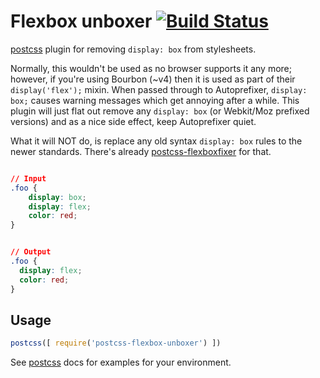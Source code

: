 # Flexbox unboxer [![Build Status][ci-img]][ci]

[postcss][] plugin for removing `display: box` from stylesheets.

Normally, this wouldn't be used as no browser supports it any more; however, if
you're using Bourbon (~v4) then it is used as part of their `display('flex');`
mixin. When passed through to Autoprefixer, `display: box;` causes warning
messages which get annoying after a while. This plugin will just flat out
remove any `display: box` (or Webkit/Moz prefixed versions) and as a nice side
effect, keep Autoprefixer quiet.

What it will NOT do, is replace any old syntax `display: box` rules to the
newer standards. There's already [postcss-flexboxfixer] for that.

```css

// Input
.foo {
    display: box;
    display: flex;
    color: red;
}
```

```css

// Output
.foo {
  display: flex;
  color: red;
}
```

## Usage

```js
postcss([ require('postcss-flexbox-unboxer') ])
```

See [postcss][] docs for examples for your environment.

[postcss]: https://github.com/postcss/postcss
[ci-img]: https://travis-ci.org/Chapabu/postcss-flexbox-unboxer.svg?branch=master
[ci]: https://travis-ci.org/chapabu/postcss-flexbox-unboxer
[postcss-flexboxfixer]: https://www.npmjs.com/package/postcss-flexboxfixer
